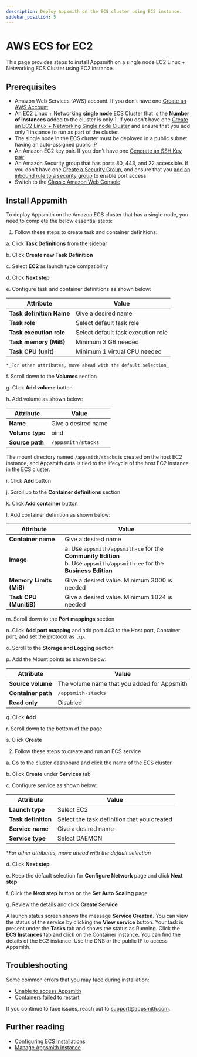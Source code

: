 ```yaml
---
description: Deploy Appsmith on the ECS cluster using EC2 instance.
sidebar_position: 5
---
```


# AWS ECS for EC2
This page provides steps to install Appsmith on a single node EC2 Linux + Networking ECS Cluster using EC2 instance.

## Prerequisites
* Amazon Web Services (AWS) account. If you don't have one [Create an AWS Account](https://aws.amazon.com/premiumsupport/knowledge-center/create-and-activate-aws-account/)
* An EC2 Linux + Networking **single node** ECS Cluster that is the **Number of Instances** added to the cluster is only 1. If you don't have one [Create an EC2 Linux + Networking Single node Cluster](https://docs.aws.amazon.com/AmazonECS/latest/developerguide/create_cluster.html) and ensure that you add only 1 instance to run as part of the cluster.
* The single node in the ECS cluster must be deployed in a public subnet having an auto-assigned public IP
* An Amazon EC2 key pair. If you don't have one [Generate an SSH Key pair](https://docs.aws.amazon.com/AWSEC2/latest/UserGuide/ec2-key-pairs.html#having-ec2-create-your-key-pair)
* An Amazon Security group that has ports 80, 443, and 22 accessible. If you don't have one [Create a Security Group](https://docs.aws.amazon.com/AWSEC2/latest/UserGuide/working-with-security-groups.html#creating-security-group), and ensure that you [add an inbound rule to a security group](https://docs.aws.amazon.com/AWSEC2/latest/UserGuide/working-with-security-groups.html#adding-security-group-rule) to enable port access
* Switch to the [Classic Amazon Web Console](https://console.aws.amazon.com/ecs/)

## Install Appsmith
To deploy Appsmith on the Amazon ECS cluster that has a single node, you need to complete the below essential steps:

1. Follow these steps to create task and container definitions:

  a. Click **Task Definitions** from the sidebar

  b. Click **Create new Task Definition**

  c. Select **EC2** as launch type compatibility

  d. Click **Next step**

  e. Configure task and container definitions as shown below:

  | Attribute              | Value                                    |
  |------------------------|------------------------------------------|
  | **Task definition Name**   | Give a desired name |
  | **Task role**              | Select default task role |
  | **Task execution role**    | Select default task execution role |
  | **Task memory (MiB)**      | Minimum 3 GB needed |
  | **Task CPU (unit)**        | Minimum 1 virtual CPU needed |

    *_For other attributes, move ahead with the default selection_

  f. Scroll down to the **Volumes** section

  g. Click **Add volume** button

  h. Add volume as shown below:

  | Attribute              | Value                                    |
  |------------------------|------------------------------------------|
  | **Name** | Give a desired name |
  | **Volume type** | bind |
  | **Source path** | `/appsmith/stacks` | 
  
  The mount directory named `/appsmith/stacks` is created on the host EC2 instance, and Appsmith data is tied to the lifecycle of the host EC2 instance in the ECS cluster.

  i. Click **Add** button

  j. Scroll up to the **Container definitions** section

  k. Click **Add container** button

  l. Add container definition as shown below:

  | Attribute              | Value                                    |
  |------------------------|------------------------------------------|
  | **Container name**         | Give a desired name                  |
  | **Image**                  | a. Use `appsmith/appsmith-ce` for the **Community Edition** <br/> b. Use `appsmith/appsmith-ee` for the **Business Edition**|
  | **Memory Limits (MiB)**    | Give a desired value. Minimum 3000 is needed |
  | **Task CPU (MunitiB)**     | Give a desired value. Minimum 1024 is needed |

  m. Scroll down to the **Port mappings** section

  n. Click **Add port mapping** and add port 443 to the Host port, Container port, and set the protocol as `tcp`.

  o. Scroll to the **Storage and Logging** section
  
  p. Add the Mount points as shown below:

  | Attribute              | Value                                       |
  |------------------------|---------------------------------------------|
  | **Source volume**      | The volume name that you added for Appsmith |
  | **Container path**     | `/appsmith-stacks`                          |
  | **Read only**          | Disabled                                    |

  q. Click **Add**

  r. Scroll down to the bottom of the page

  s. Click **Create**

2. Follow these steps to create and run an ECS service

  a. Go to the cluster dashboard and click the name of the ECS cluster

  b. Click **Create** under **Services** tab

  c. Configure service as shown below:

  | Attribute              | Value                                       |
  |------------------------|---------------------------------------------|
  | **Launch type**        | Select EC2                                  |
  | **Task definition**    | Select the task definition that you created |
  | **Service name**       | Give a desired name                         |
  | **Service type**       | Select DAEMON                               |
  
   *_For other attributes, move ahead with the default selection_

  d. Click **Next step**

  e. Keep the default selection for **Configure Network** page and click **Next step**

  f. Click the **Next step** button on the **Set Auto Scaling** page

  g. Review the details and click **Create Service**

  A launch status screen shows the message **Service Created**. You can view the status of the service by clicking the **View service** button. Your task is present under the **Tasks** tab and shows the status as Running. Click the **ECS Instances** tab and click on the Container instance. You can find the details of the EC2 instance. Use the DNS or the public IP to access Appsmith.

## Troubleshooting

  Some common errors that you may face during installation:
* [Unable to access Appsmith](/help-and-support/troubleshooting-guide/deployment-errors#unable-to-access-appsmith) 
* [Containers failed to restart](/help-and-support/troubleshooting-guide/deployment-errors#containers-failed-to-start)

If you continue to face issues, reach out to [support@appsmith.com](mailto:support@appsmith.com).

## Further reading

- [Configuring ECS Installations](/getting-started/setup/instance-configuration#configure-ecs-installations)
- [Manage Appsmith instance](/getting-started/setup/instance-management)
  


